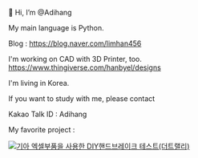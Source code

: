 👋 Hi, I’m @Adihang

My main language is Python.

Blog : https://blog.naver.com/limhan456

I'm working on CAD with 3D Printer, too. https://www.thingiverse.com/hanbyel/designs

I'm living in Korea.

If you want to study with me, please contact

Kakao Talk ID : Adihang

My favorite project :

[![기아 엑셀부품을 사용한 DIY핸드브레이크 테스트(더트랠리)](https://img.youtube.com/vi/AdfAfhjvNo8/0.jpg)](https://www.youtube.com/watch?v=AdfAfhjvNo8)

